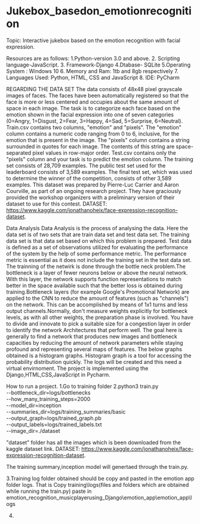 # Jukebox_basedon_emotionrecognition

Topic: Interactive jukebox  based on the emotion recognition with facial expression.

Resources are as follows:
1.Python-version 3.0 and above.
2. Scripting language-JavaScript.
3. Framework-Django
4.Dtabase- SQLite
5.Operating System : Windows 10
6. Memory and Ram: 1tb and 8gb respectively
7. Languages Used: Python, HTML, CSS and JavaScript
8. IDE: PyCharm


REGARDING THE DATA SET 
The data consists of 48x48 pixel grayscale images of faces. The faces have been automatically registered so that the face is more or less centered and occupies about the same amount of space in each image. The task is to categorize each face based on the emotion shown in the facial expression into one of seven categories (0=Angry, 1=Disgust, 2=Fear, 3=Happy, 4=Sad, 5=Surprise, 6=Neutral).
Train.csv contains two columns, "emotion" and "pixels". The "emotion" column contains a numeric code ranging from 0 to 6, inclusive, for the emotion that is present in the image. The "pixels" column contains a string surrounded in quotes for each image. The contents of this string are space-separated pixel values in row-major order. Test.csv contains only the "pixels" column and your task is to predict the emotion column.
The training set consists of 28,709 examples. The public test set used for the leaderboard consists of 3,589 examples. The final test set, which was used to determine the winner of the competition, consists of other 3,589 examples.
This dataset was prepared by Pierre-Luc Carrier and Aaron Courville, as part of an ongoing research project. They have graciously provided the workshop organizers with a preliminary version of their dataset to use for this contest.
DATASET: https://www.kaggle.com/jonathanoheix/face-expression-recognition-dataset.

Data Analysis
Data Analysis is the process of analysing the data. Here the data set is of two sets that are train data set and test data set. The training data set is that data set based on which this problem is prepared. Test data is defined as a set of observations utilized for evaluating the performance of the system by the help of some performance metric. The performance metric is essential as it does not include the training set in the test data set.
The trainning of the netwirk is done through the bottle neck problem.The bottleneck is a layer of fewer neurons below or above the neural network. With this layer, the network supports function representations to match better in the space available such that the better loss is obtained during training.Bottleneck layers (for example Google's Promotional Network) are applied to the CNN to reduce the amount of features (such as "channels") on the network. This can be accomplished by means of 1x1 turns and less output channels.Normally, don't measure weights explicitly for bottleneck levels, as with all other weights, the preparation phase is involved. You have to divide and innovate to pick a suitable size for a congestion layer in order to identify the network Architectures that perform well. The goal here is generally to find a network that produces new images and bottleneck capacities by reducing the amount of network parameters while staying profound and representing several maps of features. The below graphs obtained is a histogram graphs. Histogram graph is a tool for accessing the probability distribution quickly.
The logs will be created and this need a virtual envirnoment. The project is implemented using the Django,HTML,CSS,JavaScript in Pycharm.







How to run a project.
1.Go to training folder 
2.python3 train.py \
  --bottleneck_dir=logs/bottlenecks \
  --how_many_training_steps=2000 \
  --model_dir=inception \
  --summaries_dir=logs/training_summaries/basic \
  --output_graph=logs/trained_graph.pb \
  --output_labels=logs/trained_labels.txt \
  --image_dir=./dataset


"dataset" folder has all the images which is been downloaded from the kaggle dataset link.
DATASET: https://www.kaggle.com/jonathanoheix/face-expression-recognition-dataset.

The training summary,inception model will genertaed through the train.py.

3.Training log folder obtained should be copy and pasted in the emotion app folder logs.
That is Copy training\logs(files and folders which are obtained while running the train.py) paste in emotion_recognition_musicplayerusing_Django\emotion_app\emotion_app\logs

4. 



